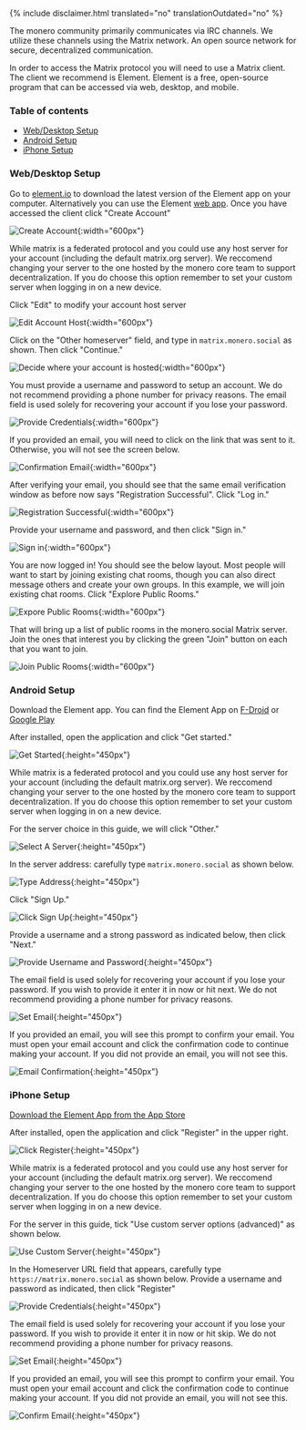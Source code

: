 {% include disclaimer.html translated="no" translationOutdated="no" %}

The monero community primarily communicates via IRC channels. We utilize these channels using the Matrix network. An open source network for secure, decentralized communication.

In order to access the Matrix protocol you will need to use a Matrix client. The client we recommend is Element. Element is a free, open-source program that can be accessed via web, desktop, and mobile.

### Table of contents

- [Web/Desktop Setup](#web-desktop-setup)
- [Android Setup](#android-setup)
- [iPhone Setup](#iphone-setup)

### Web/Desktop Setup

Go to [element.io](https://element.io/get-started#download) to download the latest version of the Element app on your computer. Alternatively you can use the Element [web app](https://app.element.io). Once you have accessed the client click "Create Account"

![Create Account](/img/resources/user-guides/en/join-monero-matrix/desktop-web/createaccount.png){:width="600px"}

While matrix is a federated protocol and you could use any host server for your account (including the default matrix.org server). We reccomend changing your server to the one hosted by the monero core team to support decentralization. If you do choose this option remember to set your custom server when logging in on a new device.

Click "Edit" to modify your account host server

![Edit Account Host](/img/resources/user-guides/en/join-monero-matrix/desktop-web/editaccounthost.png){:width="600px"}

Click on the "Other homeserver" field, and type in `matrix.monero.social` as shown. Then click "Continue."

![Decide where your account is hosted](/img/resources/user-guides/en/join-monero-matrix/desktop-web/decidewhereyouraccountishosted.png){:width="600px"}

You must provide a username and password to setup an account. We do not recommend providing a phone number for privacy reasons. The email field is used solely for recovering your account if you lose your password.

![Provide Credentials](/img/resources/user-guides/en/join-monero-matrix/desktop-web/providecredentials.png){:width="600px"}

If you provided an email, you will need to click on the link that was sent to it. Otherwise, you will not see the screen below.

![Confirmation Email](/img/resources/user-guides/en/join-monero-matrix/desktop-web/confirmationemail.png){:width="600px"}

After verifying your email, you should see that the same email verification window as before now says "Registration Successful". Click "Log in."

![Registration Successful](/img/resources/user-guides/en/join-monero-matrix/desktop-web/registrationsuccessful.png){:width="600px"}

Provide your username and password, and then click "Sign in."

![Sign in](/img/resources/user-guides/en/join-monero-matrix/desktop-web/signin.png){:width="600px"}

You are now logged in! You should see the below layout. Most people will want to start by joining existing chat rooms, though you can also direct message others and create your own groups. In this example, we will join existing chat rooms. Click "Explore Public Rooms."

![Expore Public Rooms](/img/resources/user-guides/en/join-monero-matrix/desktop-web/explorepublicrooms.png){:width="600px"}

That will bring up a list of public rooms in the monero.social Matrix server. Join the ones that interest you by clicking the green "Join" button on each that you want to join.

![Join Public Rooms](/img/resources/user-guides/en/join-monero-matrix/desktop-web/joinpublicrooms.png){:width="600px"}

### Android Setup

Download the Element app. You can find the Element App on [F-Droid](https://f-droid.org/packages/im.vector.app/) or [Google Play](https://play.google.com/store/apps/details?id=im.vector.app)

After installed, open the application and click "Get started."

![Get Started](/img/resources/user-guides/en/join-monero-matrix/android/getstarted.png){:height="450px"}

While matrix is a federated protocol and you could use any host server for your account (including the default matrix.org server). We reccomend changing your server to the one hosted by the monero core team to support decentralization. If you do choose this option remember to set your custom server when logging in on a new device.

For the server choice in this guide, we will click "Other."

![Select A Server](/img/resources/user-guides/en/join-monero-matrix/android/selectaserver.png){:height="450px"}

In the server address: carefully type `matrix.monero.social` as shown below.

![Type Address](/img/resources/user-guides/en/join-monero-matrix/android/typeaddress.png){:height="450px"}

Click "Sign Up."

![Click Sign Up](/img/resources/user-guides/en/join-monero-matrix/android/clicksignup.png){:height="450px"}

Provide a username and a strong password as indicated below, then click "Next."

![Provide Username and Password](/img/resources/user-guides/en/join-monero-matrix/android/provideusernamepassword.png){:height="450px"}

The email field is used solely for recovering your account if you lose your password. If you wish to provide it enter it in now or hit next. We do not recommend providing a phone number for privacy reasons.

![Set Email](/img/resources/user-guides/en/join-monero-matrix/android/setemail.png){:height="450px"}

If you provided an email, you will see this prompt to confirm your email. You must open your email account and click the confirmation code to continue making your account. If you did not provide an email, you will not see this.

![Email Confirmation](/img/resources/user-guides/en/join-monero-matrix/android/emailconfirmation.png){:height="450px"}


### iPhone Setup

[Download the Element App from the App Store](https://apps.apple.com/app/vector/id1083446067)

After installed, open the application and click "Register" in the upper right.

![Click Register](/img/resources/user-guides/en/join-monero-matrix/iphone/register.png){:height="450px"}

While matrix is a federated protocol and you could use any host server for your account (including the default matrix.org server). We reccomend changing your server to the one hosted by the monero core team to support decentralization. If you do choose this option remember to set your custom server when logging in on a new device.

For the server in this guide, tick "Use custom server options (advanced)" as shown below.

![Use Custom Server](/img/resources/user-guides/en/join-monero-matrix/iphone/usecustomserver.png){:height="450px"}

In the Homeserver URL field that appears, carefully type `https://matrix.monero.social` as shown below. Provide a username and password as indicated, then click "Register"

![Provide Credentials](/img/resources/user-guides/en/join-monero-matrix/iphone/providecredentials.png){:height="450px"} 

The email field is used solely for recovering your account if you lose your password. If you wish to provide it enter it in now or hit skip. We do not recommend providing a phone number for privacy reasons.

![Set Email](/img/resources/user-guides/en/join-monero-matrix/iphone/setemail.png){:height="450px"}

If you provided an email, you will see this prompt to confirm your email. You must open your email account and click the confirmation code to continue making your account. If you did not provide an email, you will not see this.

![Confirm Email](/img/resources/user-guides/en/join-monero-matrix/iphone/confirmemail.png){:height="450px"}
